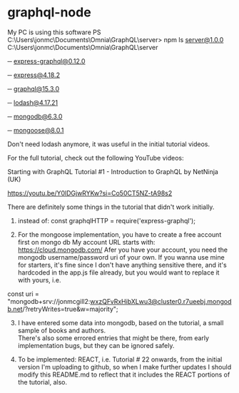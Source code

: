 ﻿# graphql-node
My PC is using this software
PS C:\Users\jonmc\Documents\Omnia\GraphQL\server> npm ls
server@1.0.0 C:\Users\jonmc\Documents\Omnia\GraphQL\server

─ express-graphql@0.12.0

─ express@4.18.2

─ graphql@15.3.0

─ lodash@4.17.21

─ mongodb@6.3.0

─ mongoose@8.0.1


Don't need lodash anymore, it was useful in the initial tutorial videos.

For the full tutorial, check out the following YouTube videos:

Starting with GraphQL Tutorial #1 - Introduction to GraphQL
by NetNinja (UK)

https://youtu.be/Y0lDGjwRYKw?si=Co50CT5NZ-tA98s2

There are definitely some things in the tutorial that didn't work initially.  
1. instead of: const graphqlHTTP = require('express-graphql');

2. For the mongoose implementation, you have to create a free account first on mongo db 
My account URL starts with:  https://cloud.mongodb.com/
Afer you have your account, you need the mongodb username/password uri of your own.  If you wanna use mine for starters, it's fine since
I don't have anything sensitive there, and it's hardcoded in the app.js file already, but you would want to replace it with yours, i.e.

const uri = "mongodb+srv://jonmcgill2:wxzQFvRxHibXLwu3@cluster0.r7ueebj.mongodb.net/?retryWrites=true&w=majority";

3. I have entered some data into mongodb, based on the tutorial, a small sample of books and authors.  
There's also some errored entries that might be there, from early implementation bugs, but they can be ignored safely.

4. To be implemented: REACT, i.e. Tutorial # 22 onwards, from the initial version I'm uploading to github, so when I make further updates
I should modify this README.md to reflect that it includes the REACT portions of the tutorial, also.
